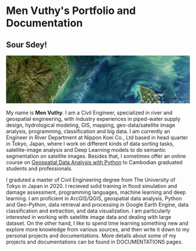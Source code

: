 # Men Vuthy's Portfolio and Documentation

**Sour Sdey!**  
-------------------------------
![Alt text](docs/img/cover-image.jpg)

My name is **Men Vuthy**. I am a Civil Engineer, specialized in river and geospatial engineering,  with industry experiences in piped-water supply design, hydrological modeling, GIS, mapping, geo-data/satellite image analysis, programming, classification and big data. I am currently an Engineer in River Department at Nippon Koei Co., Ltd based in head quarter in Tokyo, Japan, where I work on different kinds of data sorting tasks, satellite-image analysis and Deep Learning models to do semantic segmentation on satellite images. Besides that, I sometimes offer an online course on [Geospatial Data Analysis with Python](https://geospatialyst.github.io/homepage/course/) to Cambodian graduated students and professionals.

I graduted a master of Civil Engineering degree from The University of Tokyo in Japan in 2020. I recieved solid training in flood simulation and damage assessment, programming languages, machine learning and deep learning. I am proficient in ArcGIS/QGIS, geospatial data analysis, Python and Geo-Python, data retrieval and processing in Google Earth Engine, data classification and extraction, and data visualization. I am particularly interested in working with satelitte image data and dealing with large dataset. On the other hand, I like to spend time learning something new and explore more knowledge from various sources, and then write it down to my personal projects and documentations. More details about some of my projects and documentations can be found in DOCUMENTATIONS pages.
